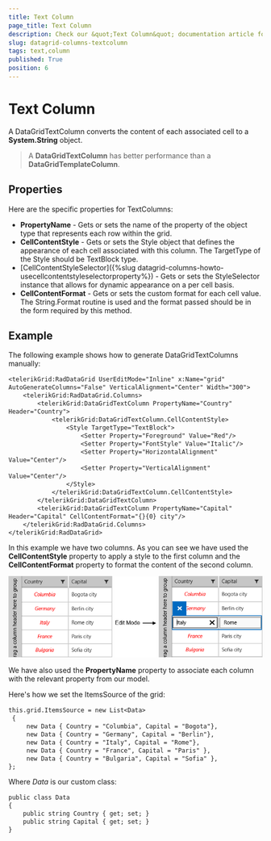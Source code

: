 ```yaml
---
title: Text Column
page_title: Text Column
description: Check our &quot;Text Column&quot; documentation article for RadDataGrid for UWP control.
slug: datagrid-columns-textcolumn
tags: text,column
published: True
position: 6
---
```


# Text Column

A DataGridTextColumn converts the content of each associated cell to a **System.String** object.

>A **DataGridTextColumn** has better performance than a **DataGridTemplateColumn**.

## Properties

Here are the specific properties for TextColumns:

* **PropertyName** - Gets or sets the name of the property of the object type that represents each row within the grid.
* **CellContentStyle** - Gets or sets the Style object that defines the appearance of each cell associated with this column. The TargetType of the Style should be TextBlock type.
* [CellContentStyleSelector]({%slug datagrid-columns-howto-usecellcontentstyleselectorproperty%}) - Gets or sets the StyleSelector instance that allows for dynamic appearance on a per cell basis.
* **CellContentFormat** - Gets or sets the custom format for each cell value. The String.Format routine is used and the format passed should be in the form required by this method.

## Example

The following example shows how to generate DataGridTextColumns manually:

	<telerikGrid:RadDataGrid UserEditMode="Inline" x:Name="grid" AutoGenerateColumns="False" VerticalAlignment="Center" Width="300">
	    <telerikGrid:RadDataGrid.Columns>
	        <telerikGrid:DataGridTextColumn PropertyName="Country" Header="Country">
	            <telerikGrid:DataGridTextColumn.CellContentStyle>
	                <Style TargetType="TextBlock">
	                    <Setter Property="Foreground" Value="Red"/>
	                    <Setter Property="FontStyle" Value="Italic"/>
	                    <Setter Property="HorizontalAlignment" Value="Center"/>
	                    <Setter Property="VerticalAlignment" Value="Center"/>
	                </Style>
	            </telerikGrid:DataGridTextColumn.CellContentStyle>
	        </telerikGrid:DataGridTextColumn>
	        <telerikGrid:DataGridTextColumn PropertyName="Capital" Header="Capital" CellContentFormat="{}{0} city"/>
	    </telerikGrid:RadDataGrid.Columns>
	</telerikGrid:RadDataGrid>

In this example we have two columns. As you can see we have used the **CellContentStyle** property
to apply a style to the first column and the **CellContentFormat** property to format the content
of the second column.

![Text Column Style And Format](images/TextColumn.png)

We have also used the **PropertyName** property to associate each column with the relevant property from our model.


Here's how we set the ItemsSource of the grid:

	this.grid.ItemsSource = new List<Data>
	 { 
		 new Data { Country = "Columbia", Capital = "Bogota"},
		 new Data { Country = "Germany", Capital = "Berlin"},
		 new Data { Country = "Italy", Capital = "Rome"},
		 new Data { Country = "France", Capital = "Paris" },
		 new Data { Country = "Bulgaria", Capital = "Sofia" }, 
	};

Where *Data* is our custom class:

	public class Data
	{
	    public string Country { get; set; }
	    public string Capital { get; set; }
	}
